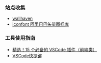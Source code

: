 ### 站点收集
- [wallhaven](https://alpha.wallhaven.cc/)
- [iconfont 阿里巴巴矢量图标库](http://www.iconfont.cn/)

### 工具使用指南

- [精选！15 个必备的 VSCode 插件（前端类）](https://zhuanlan.zhihu.com/p/27905838)
- [VSCode快捷键](https://code.visualstudio.com/shortcuts/keyboard-shortcuts-windows.pdf)
